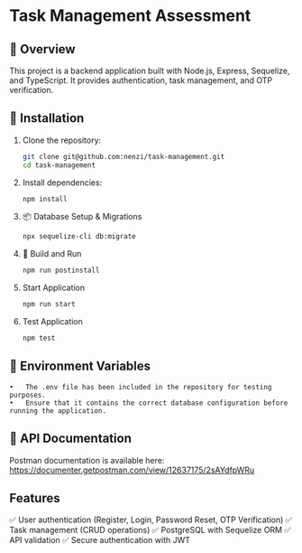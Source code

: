 # Task Management Assessment

## 📌 Overview
This project is a backend application built with Node.js, Express, Sequelize, and TypeScript. It provides authentication, task management, and OTP verification.

## 🚀 Installation

1. Clone the repository:
   ```bash
   git clone git@github.com:nenzi/task-management.git
   cd task-management

2. Install dependencies:
    ```bash
   npm install
   
3. 📦 Database Setup & Migrations
    ```bash
   npx sequelize-cli db:migrate
   
4. 🔨 Build and Run
   ```bash
   npm run postinstall
   
5. Start Application
   ```bash
   npm run start
   
6. Test Application
   ```bash
   npm test
   
## 📄 Environment Variables 

	•	The .env file has been included in the repository for testing purposes.
	•	Ensure that it contains the correct database configuration before running the application.

## 📮 API Documentation

Postman documentation is available here: https://documenter.getpostman.com/view/12637175/2sAYdfpWRu

## Features

✅ User authentication (Register, Login, Password Reset, OTP Verification)
✅ Task management (CRUD operations)
✅ PostgreSQL with Sequelize ORM
✅ API validation
✅ Secure authentication with JWT
